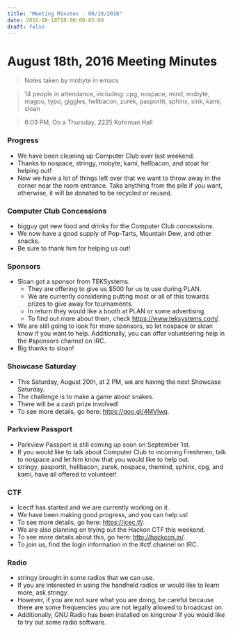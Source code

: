 ```yaml
---
title: "Meeting Minutes - 08/18/2016"
date: 2016-08-18T18:00:00-05:00
draft: false
---
```


# August 18th, 2016 Meeting Minutes
> Notes taken by mobyte in emacs

> 14 people in attendance, including: cpg, nospace, mind, mobyte, magoo, typo, giggles, hellbacon, zurek, pasportit, sphinx, sink, kami, sloan

> 6:03 PM, On a Thursday, 2225 Kohrman Hall

### Progress
- We have been cleaning up Computer Club over last weekend.
- Thanks to nospace, stringy, mobyte, kami, hellbacon, and stoat for helping out!
- Now we have a lot of things left over that we want to throw away in the corner near the room entrance. Take anything from the pile if you want, otherwise, it will be donated to be recycled or reused.

### Computer Club Concessions
- bigguy got new food and drinks for the Computer Club concessions.
- We now have a good supply of Pop-Tarts, Mountain Dew, and other snacks.
- Be sure to thank him for helping us out!

### Sponsors
- Sloan got a sponsor from TEKSystems.
  - They are offering to give us $500 for us to use during PLAN.
  - We are currently considering putting most or all of this towards prizes to give away for tournaments.
  - In return they would like a booth at PLAN or some advertising.
  - To find out more about them, check https://www.teksystems.com/.
- We are still going to look for more sponsors, so let nospace or sloan know if you want to help. Additionally, you can offer volunteering help in the #sponsors channel on IRC.
- Big thanks to sloan!

### Showcase Saturday
- This Saturday, August 20th, at 2 PM, we are having the next Showcase Saturday.
- The challenge is to make a game about snakes.
- There will be a cash prize involved!
- To see more details, go here: https://goo.gl/4MVIwq.

### Parkview Passport
- Parkview Passport is still coming up soon on September 1st.
- If you would like to talk about Computer Club to incoming Freshmen, talk to nospace and let him know that you would like to help out.
- stringy, pasportit, hellbacon, zurek, nospace, themind, sphinx, cpg, and kami, have all offered to volunteer!

### CTF
- Icectf has started and we are currently working on it.
- We have been making good progress, and you can help us!
- To see more details, go here: https://icec.tf/.
- We are also planning on trying out the Hackon CTF this weekend.
- To see more details about this, go here: http://hackcon.in/.
- To join us, find the login information in the #ctf channel on IRC.

### Radio
- stringy brought in some radios that we can use.
- If you are interested in using the handheld radios or would like to learn more, ask stringy.
- However, if you are not sure what you are doing, be careful because there are some frequencies you are not legally allowed to broadcast on.
- Additionally, GNU Radio has been installed on kingcrow if you would like to try out some radio software.
